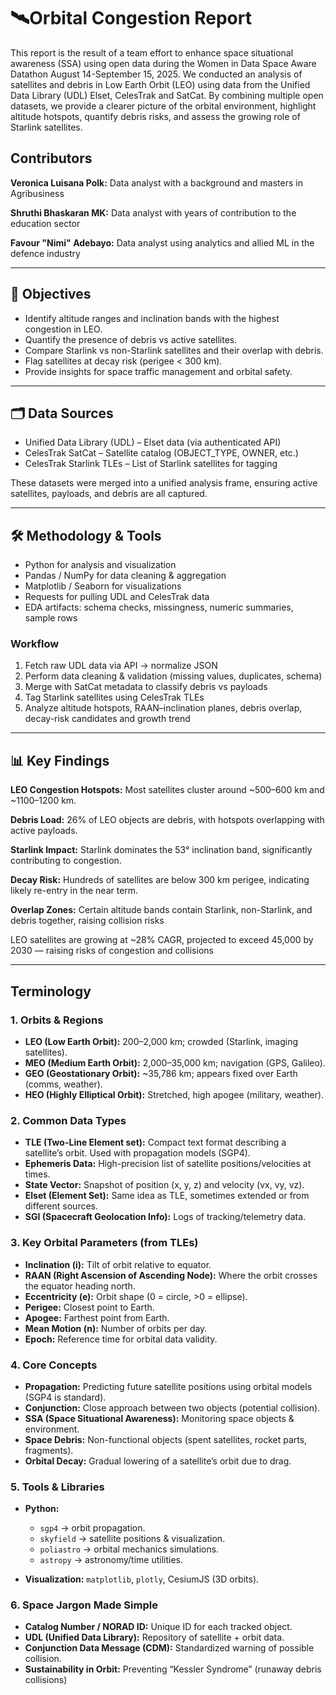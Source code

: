 # 🛰️Orbital Congestion Report

This report is the result of a team effort to enhance space situational awareness (SSA) using open data during the Women in Data Space Aware Datathon August 14-September 15, 2025. We conducted an analysis of satellites and debris in Low Earth Orbit (LEO) using data from the Unified Data Library (UDL) Elset, CelesTrak and SatCat. By combining multiple open datasets, we provide a clearer picture of the orbital environment, highlight altitude hotspots, quantify debris risks, and assess the growing role of Starlink satellites.


## Contributors
**Veronica Luisana Polk:** Data analyst with a background and masters in Agribusiness

**Shruthi Bhaskaran MK:** Data analyst with years of contribution to the education sector

**Favour "Nimi" Adebayo:** Data analyst using analytics and allied ML in the defence industry

---

## 🎯 Objectives
- Identify altitude ranges and inclination bands with the highest congestion in LEO.
- Quantify the presence of debris vs active satellites.
- Compare Starlink vs non-Starlink satellites and their overlap with debris.
- Flag satellites at decay risk (perigee < 300 km).
- Provide insights for space traffic management and orbital safety.

---

## 🗂️ Data Sources
* Unified Data Library (UDL) – Elset data (via authenticated API)
* CelesTrak SatCat – Satellite catalog (OBJECT_TYPE, OWNER, etc.)
* CelesTrak Starlink TLEs – List of Starlink satellites for tagging

These datasets were merged into a unified analysis frame, ensuring active satellites, payloads, and debris are all captured.

---

## 🛠️ Methodology & Tools 
- Python for analysis and visualization
- Pandas / NumPy for data cleaning & aggregation
- Matplotlib / Seaborn for visualizations
- Requests for pulling UDL and CelesTrak data
- EDA artifacts: schema checks, missingness, numeric summaries, sample rows

### Workflow
1. Fetch raw UDL data via API → normalize JSON
2. Perform data cleaning & validation (missing values, duplicates, schema)
3. Merge with SatCat metadata to classify debris vs payloads
4. Tag Starlink satellites using CelesTrak TLEs
5. Analyze altitude hotspots, RAAN–inclination planes, debris overlap, decay-risk candidates and growth trend

---

## 📊 Key Findings
**LEO Congestion Hotspots:** Most satellites cluster around ~500–600 km and ~1100–1200 km.

**Debris Load:** 26% of LEO objects are debris, with hotspots overlapping with active payloads.

**Starlink Impact:** Starlink dominates the 53° inclination band, significantly contributing to congestion.

**Decay Risk:** Hundreds of satellites are below 300 km perigee, indicating likely re-entry in the near term.

**Overlap Zones:** Certain altitude bands contain Starlink, non-Starlink, and debris together, raising collision risks 

LEO satellites are growing at ~28% CAGR, projected to exceed 45,000 by 2030 — raising risks of congestion and collisions

---

## Terminology

### 1. Orbits & Regions

* **LEO (Low Earth Orbit):** 200–2,000 km; crowded (Starlink, imaging satellites).
* **MEO (Medium Earth Orbit):** 2,000–35,000 km; navigation (GPS, Galileo).
* **GEO (Geostationary Orbit):** \~35,786 km; appears fixed over Earth (comms, weather).
* **HEO (Highly Elliptical Orbit):** Stretched, high apogee (military, weather).


### 2. Common Data Types

* **TLE (Two-Line Element set):** Compact text format describing a satellite’s orbit. Used with propagation models (SGP4).
* **Ephemeris Data:** High-precision list of satellite positions/velocities at times.
* **State Vector:** Snapshot of position (x, y, z) and velocity (vx, vy, vz).
* **Elset (Element Set):** Same idea as TLE, sometimes extended or from different sources.
* **SGI (Spacecraft Geolocation Info):** Logs of tracking/telemetry data.


### 3. Key Orbital Parameters (from TLEs)

* **Inclination (i):** Tilt of orbit relative to equator.
* **RAAN (Right Ascension of Ascending Node):** Where the orbit crosses the equator heading north.
* **Eccentricity (e):** Orbit shape (0 = circle, >0 = ellipse).
* **Perigee:** Closest point to Earth.
* **Apogee:** Farthest point from Earth.
* **Mean Motion (n):** Number of orbits per day.
* **Epoch:** Reference time for orbital data validity.


### 4. Core Concepts

* **Propagation:** Predicting future satellite positions using orbital models (SGP4 is standard).
* **Conjunction:** Close approach between two objects (potential collision).
* **SSA (Space Situational Awareness):** Monitoring space objects & environment.
* **Space Debris:** Non-functional objects (spent satellites, rocket parts, fragments).
* **Orbital Decay:** Gradual lowering of a satellite’s orbit due to drag.


### 5. Tools & Libraries

* **Python:**

  * `sgp4` → orbit propagation.
  * `skyfield` → satellite positions & visualization.
  * `poliastro` → orbital mechanics simulations.
  * `astropy` → astronomy/time utilities.
* **Visualization:** `matplotlib`, `plotly`, CesiumJS (3D orbits).


### 6. Space Jargon Made Simple

* **Catalog Number / NORAD ID:** Unique ID for each tracked object.
* **UDL (Unified Data Library):** Repository of satellite + orbit data.
* **Conjunction Data Message (CDM):** Standardized warning of possible collision.
* **Sustainability in Orbit:** Preventing “Kessler Syndrome” (runaway debris collisions)
